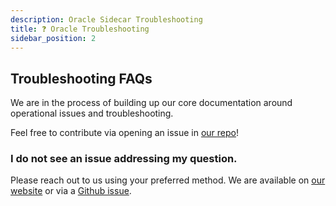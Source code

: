 ```yaml
---
description: Oracle Sidecar Troubleshooting
title: ❓ Oracle Troubleshooting
sidebar_position: 2
---
```


## Troubleshooting FAQs

We are in the process of building up our core documentation around operational issues and troubleshooting.

Feel free to contribute via opening an issue in [our repo](https://github.com/skip-mev/docs)!

### I do not see an issue addressing my question.

Please reach out to us using your preferred method. We are available on [our website](https://skip.money/contact) or via a [Github issue](https://github.com/skip-mev/docs/issues/new).
